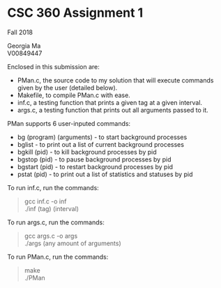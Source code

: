 # CSC 360 Assignment 1
Fall 2018   

Georgia Ma  
V00849447  



Enclosed in this submission are:  
 * PMan.c, the source code to my solution that will execute commands given by the user (detailed below).  
 * Makefile, to compile PMan.c with ease.  
 * inf.c, a testing function that prints a given tag at a given interval.   
 * args.c, a testing function that prints out all arguments passed to it.

PMan supports 6 user-inputed commands:
 * bg (program) (arguments) - to start background processes
 * bglist - to print out a list of current background processes
 * bgkill (pid) - to kill background processes by pid 
 * bgstop (pid) - to pause background processes by pid 
 * bgstart (pid) - to restart background processes by pid 
 * pstat (pid) - to print out a list of statistics and statuses by pid  

To run inf.c, run the commands:  
> gcc inf.c -o inf  
> ./inf (tag) (interval)
  
To run args.c, run the commands:  
> gcc args.c -o args  
> ./args (any amount of arguments)  

To run PMan.c, run the commands:
> make  
> ./PMan


